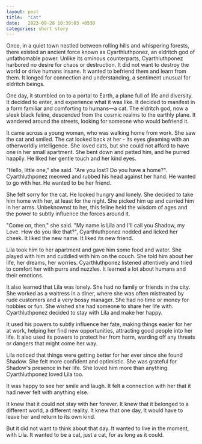 ```yaml
---
layout: post
title:  "Cat"
date:   2023-09-28 10:39:03 +0530
categories: short story
---
```


Once, in a quiet town nestled between rolling hills and whispering forests, there existed an ancient force known as Cyarthluthponez, an eldritch god of unfathomable power. Unlike its ominous counterparts, Cyarthluthponez harbored no desire for chaos or destruction. It did not want to destroy the world or drive humans insane. It wanted to befriend them and learn from them. It longed for connection and understanding, a sentiment unusual for eldritch beings.

One day, it stumbled on to a portal to Earth, a plane full of life and diversity. It decided to enter, and experience what it was like. It decided to manifest in a form familiar and comforting to humans—a cat. The eldritch god, now a sleek black feline, descended from the cosmic realms to the earthly plane. It wandered around the streets, looking for someone who would befriend it.

It came across a young woman, who was walking home from work. She saw the cat and smiled. The cat looked back at her - its eyes gleaming with an otherworldly intelligence. She loved cats, but she could not afford to have one in her small apartment. She bent down and petted him, and he purred happily. He liked her gentle touch and her kind eyes.

"Hello, little one," she said. "Are you lost? Do you have a home?". Cyarthluthponez meowed and rubbed his head against her hand. He wanted to go with her. He wanted to be her friend.

She felt sorry for the cat. He looked hungry and lonely. She decided to take him home with her, at least for the night. She picked him up and carried him in her arms. Unbeknownst to her, this feline held the wisdom of ages and the power to subtly influence the forces around it.

"Come on, then," she said. "My name is Lila and I'll call you Shadow, my Love. How do you like that?", Cyarthluthponez nodded and licked her cheek. It liked the new name. It liked its new friend.

Lila took him to her apartment and gave him some food and water. She played with him and cuddled with him on the couch. She told him about her life, her dreams, her worries. Cyarthluthponez listened attentively and tried to comfort her with purrs and nuzzles. It learned a lot about humans and their emotions.

It also learned that Lila was lonely. She had no family or friends in the city. She worked as a waitress in a diner, where she was often mistreated by rude customers and a very bossy manager. She had no time or money for hobbies or fun. She wished she had someone to share her life with. Cyarthluthponez decided to stay with Lila and make her happy. 

It used his powers to subtly influence her fate, making things easier for her at work, helping her find new opportunities, attracting good people into her life. It also used its powers to protect her from harm, warding off any threats or dangers that might come her way.

Lila noticed that things were getting better for her ever since she found Shadow. She felt more confident and optimistic. She was grateful for Shadow's presence in her life. She loved him more than anything. Cyarthluthponez loved Lila too. 

It was happy to see her smile and laugh. It felt a connection with her that it had never felt with anything else.

It knew that it could not stay with her forever. It knew that it belonged to a different world, a different reality. It knew that one day, It would have to leave her and return to its own kind.

But it did not want to think about that day. It wanted to live in the moment, with Lila. It wanted to be a cat, just a cat, for as long as it could.
